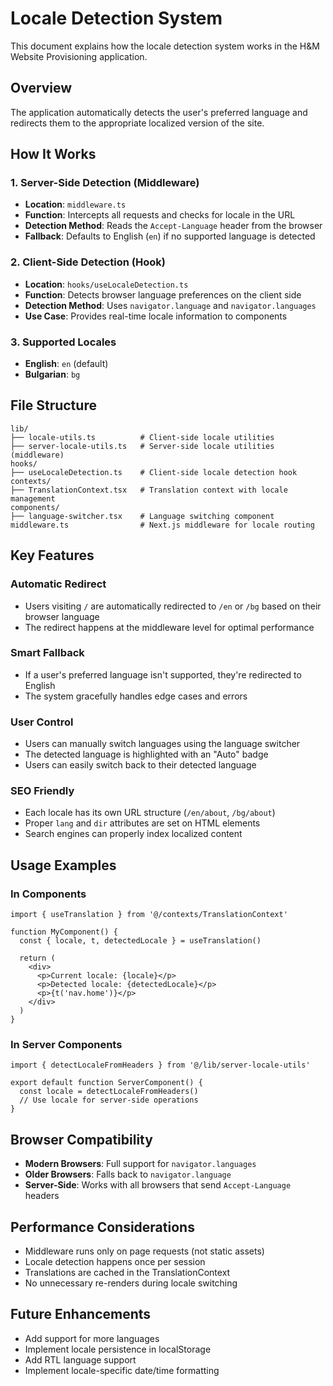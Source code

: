 # Locale Detection System

This document explains how the locale detection system works in the H&M Website Provisioning application.

## Overview

The application automatically detects the user's preferred language and redirects them to the appropriate localized version of the site.

## How It Works

### 1. Server-Side Detection (Middleware)

- **Location**: `middleware.ts`
- **Function**: Intercepts all requests and checks for locale in the URL
- **Detection Method**: Reads the `Accept-Language` header from the browser
- **Fallback**: Defaults to English (`en`) if no supported language is detected

### 2. Client-Side Detection (Hook)

- **Location**: `hooks/useLocaleDetection.ts`
- **Function**: Detects browser language preferences on the client side
- **Detection Method**: Uses `navigator.language` and `navigator.languages`
- **Use Case**: Provides real-time locale information to components

### 3. Supported Locales

- **English**: `en` (default)
- **Bulgarian**: `bg`

## File Structure

```
lib/
├── locale-utils.ts          # Client-side locale utilities
├── server-locale-utils.ts   # Server-side locale utilities (middleware)
hooks/
├── useLocaleDetection.ts    # Client-side locale detection hook
contexts/
├── TranslationContext.tsx   # Translation context with locale management
components/
├── language-switcher.tsx    # Language switching component
middleware.ts                # Next.js middleware for locale routing
```

## Key Features

### Automatic Redirect
- Users visiting `/` are automatically redirected to `/en` or `/bg` based on their browser language
- The redirect happens at the middleware level for optimal performance

### Smart Fallback
- If a user's preferred language isn't supported, they're redirected to English
- The system gracefully handles edge cases and errors

### User Control
- Users can manually switch languages using the language switcher
- The detected language is highlighted with an "Auto" badge
- Users can easily switch back to their detected language

### SEO Friendly
- Each locale has its own URL structure (`/en/about`, `/bg/about`)
- Proper `lang` and `dir` attributes are set on HTML elements
- Search engines can properly index localized content

## Usage Examples

### In Components
```tsx
import { useTranslation } from '@/contexts/TranslationContext'

function MyComponent() {
  const { locale, t, detectedLocale } = useTranslation()
  
  return (
    <div>
      <p>Current locale: {locale}</p>
      <p>Detected locale: {detectedLocale}</p>
      <p>{t('nav.home')}</p>
    </div>
  )
}
```

### In Server Components
```tsx
import { detectLocaleFromHeaders } from '@/lib/server-locale-utils'

export default function ServerComponent() {
  const locale = detectLocaleFromHeaders()
  // Use locale for server-side operations
}
```

## Browser Compatibility

- **Modern Browsers**: Full support for `navigator.languages`
- **Older Browsers**: Falls back to `navigator.language`
- **Server-Side**: Works with all browsers that send `Accept-Language` headers

## Performance Considerations

- Middleware runs only on page requests (not static assets)
- Locale detection happens once per session
- Translations are cached in the TranslationContext
- No unnecessary re-renders during locale switching

## Future Enhancements

- Add support for more languages
- Implement locale persistence in localStorage
- Add RTL language support
- Implement locale-specific date/time formatting

